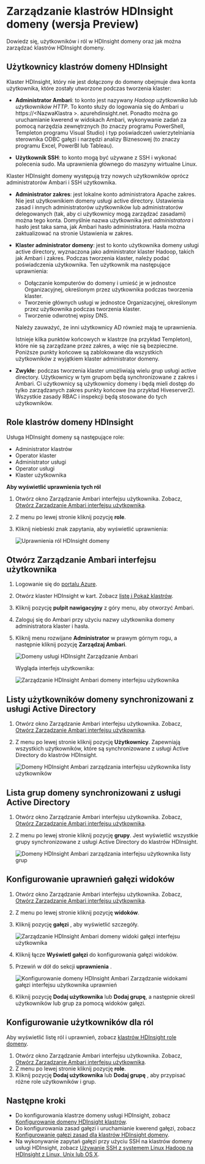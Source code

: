 <properties
    pageTitle="Zarządzanie klastrów domeny HDInsight | Microsoft Azure"
    description="Dowiedz się, jak zarządzać klastrów domeny HDInsight"
    services="hdinsight"
    documentationCenter=""
    authors="saurinsh"
    manager="jhubbard"
    editor="cgronlun"
    tags=""/>

<tags
    ms.service="hdinsight"
    ms.devlang="na"
    ms.topic="article"
    ms.tgt_pltfrm="na"
    ms.workload="big-data"
    ms.date="10/25/2016"
    ms.author="saurinsh"/>

# <a name="manage-domain-joined-hdinsight-clusters-preview"></a>Zarządzanie klastrów HDInsight domeny (wersja Preview)



Dowiedz się, użytkowników i ról w HDInsight domeny oraz jak można zarządzać klastrów HDInsight domeny.

## <a name="users-of-domain-joined-hdinsight-clusters"></a>Użytkownicy klastrów domeny HDInsight

Klaster HDInsight, który nie jest dołączony do domeny obejmuje dwa konta użytkownika, które zostały utworzone podczas tworzenia klaster:

- **Administrator Ambari**: to konto jest nazywany *Hadoop użytkownika* lub *użytkowników HTTP*. To konto służy do logowania się do Ambari u https://&lt;NazwaKlastra >. azurehdinsight.net. Ponadto można go uruchamianie kwerend w widokach Ambari, wykonywanie zadań za pomocą narzędzia zewnętrznych (to znaczy programu PowerShell, Templeton programu Visual Studio) i typ poświadczeń uwierzytelniania sterownika ODBC gałęzi i narzędzi analizy Biznesowej (to znaczy programu Excel, PowerBI lub Tableau).

- **Użytkownik SSH**: to konto mogą być używane z SSH i wykonać polecenia sudo. Ma uprawnienia głównego do maszyny wirtualne Linux.

Klaster HDInsight domeny występują trzy nowych użytkowników oprócz administratorów Ambari i SSH użytkownika.

- **Administrator zakres**: jest lokalne konto administratora Apache zakres. Nie jest użytkownikiem domeny usługi active directory. Ustawienia zasad i innych administratorów użytkowników lub administratorów delegowanych (tak, aby ci użytkownicy mogą zarządzać zasadami) można tego konta. Domyślnie nazwa użytkownika jest *administratora* i hasło jest taka sama, jak Ambari hasło administratora. Hasła można zaktualizować na stronie Ustawienia w zakres.

- **Klaster administrator domeny**: jest to konto użytkownika domeny usługi active directory, wyznaczona jako administrator klaster Hadoop, takich jak Ambari i zakres. Podczas tworzenia klaster, należy podać poświadczenia użytkownika. Ten użytkownik ma następujące uprawnienia:

    - Dołączanie komputerów do domeny i umieść je w jednostce Organizacyjnej, określonym przez użytkownika podczas tworzenia klaster.
    - Tworzenie głównych usługi w jednostce Organizacyjnej, określonym przez użytkownika podczas tworzenia klaster. 
    - Tworzenie odwrotnej wpisy DNS.

    Należy zauważyć, że inni użytkownicy AD również mają te uprawnienia. 

    Istnieje kilka punktów końcowych w klastrze (na przykład Templeton), które nie są zarządzane przez zakres, a więc nie są bezpieczne. Poniższe punkty końcowe są zablokowane dla wszystkich użytkowników z wyjątkiem klaster administrator domeny. 

- **Zwykłe**: podczas tworzenia klaster umożliwiają wielu grup usługi active directory. Użytkownicy w tym grupom będą synchronizowane z zakres i Ambari. Ci użytkownicy są użytkownicy domeny i będą mieli dostęp do tylko zarządzanych zakres punkty końcowe (na przykład Hiveserver2). Wszystkie zasady RBAC i inspekcji będą stosowane do tych użytkowników.

## <a name="roles-of-domain-joined-hdinsight-clusters"></a>Role klastrów domeny HDInsight

Usługa HDInsight domeny są następujące role:

- Administrator klastrów
- Operator klaster
- Administrator usługi
- Operator usługi
- Klaster użytkownika

**Aby wyświetlić uprawnienia tych ról**

1. Otwórz okno Zarządzanie Ambari interfejsu użytkownika.  Zobacz, [Otwórz Zarządzanie Ambari interfejsu użytkownika](#open-the-ambari-management-ui).
2. Z menu po lewej stronie kliknij pozycję **role**.
3. Kliknij niebieski znak zapytania, aby wyświetlić uprawnienia:

    ![Uprawnienia ról HDInsight domeny](./media/hdinsight-domain-joined-manage/hdinsight-domain-joined-roles-permissions.png)

## <a name="open-the-ambari-management-ui"></a>Otwórz Zarządzanie Ambari interfejsu użytkownika

1. Logowanie się do [portalu Azure](https://portal.azure.com).
2. Otwórz klaster HDInsight w kart. Zobacz [listę i Pokaż klastrów](hdinsight-administer-use-management-portal.md#list-and-show-clusters).
3. Kliknij pozycję **pulpit nawigacyjny** z góry menu, aby otworzyć Ambari.
4. Zaloguj się do Ambari przy użyciu nazwy użytkownika domeny administratora klaster i hasła.
5. Kliknij menu rozwijane **Administrator** w prawym górnym rogu, a następnie kliknij pozycję **Zarządzaj Ambari**.

    ![Domeny usługi HDInsight Zarządzanie Ambari](./media/hdinsight-domain-joined-manage/hdinsight-domain-joined-manage-ambari.png)

    Wygląda interfejs użytkownika:

    ![Zarządzanie HDInsight Ambari domeny interfejsu użytkownika](./media/hdinsight-domain-joined-manage/hdinsight-domain-joined-ambari-management-ui.png)

## <a name="list-the-domain-users-synchronized-from-your-active-directory"></a>Listy użytkowników domeny synchronizowani z usługi Active Directory

1. Otwórz okno Zarządzanie Ambari interfejsu użytkownika.  Zobacz, [Otwórz Zarządzanie Ambari interfejsu użytkownika](#open-the-ambari-management-ui).
2. Z menu po lewej stronie kliknij pozycję **Użytkownicy**. Zapewniają wszystkich użytkowników, które są synchronizowane z usługi Active Directory do klastrów HDInsight.

    ![Domeny HDInsight Ambari zarządzania interfejsu użytkownika listy użytkowników](./media/hdinsight-domain-joined-manage/hdinsight-domain-joined-ambari-management-ui-users.png)

## <a name="list-the-domain-groups-synchronized-from-your-active-directory"></a>Lista grup domeny synchronizowani z usługi Active Directory

1. Otwórz okno Zarządzanie Ambari interfejsu użytkownika.  Zobacz, [Otwórz Zarządzanie Ambari interfejsu użytkownika](#open-the-ambari-management-ui).
2. Z menu po lewej stronie kliknij pozycję **grupy**. Jest wyświetlić wszystkie grupy synchronizowane z usługi Active Directory do klastrów HDInsight.

    ![Domeny HDInsight Ambari zarządzania interfejsu użytkownika listy grup](./media/hdinsight-domain-joined-manage/hdinsight-domain-joined-ambari-management-ui-groups.png)


## <a name="configure-hive-views-permissions"></a>Konfigurowanie uprawnień gałęzi widoków

1. Otwórz okno Zarządzanie Ambari interfejsu użytkownika.  Zobacz, [Otwórz Zarządzanie Ambari interfejsu użytkownika](#open-the-ambari-management-ui).
2. Z menu po lewej stronie kliknij pozycję **widoków**.
3. Kliknij pozycję **gałęzi** , aby wyświetlić szczegóły.

    ![Zarządzanie HDInsight Ambari domeny widoki gałęzi interfejsu użytkownika](./media/hdinsight-domain-joined-manage/hdinsight-domain-joined-ambari-management-ui-hive-views.png)

4. Kliknij łącze **Wyświetl gałęzi** do konfigurowania gałęzi widoków.
5. Przewiń w dół do sekcji **uprawnienia** .

    ![Konfigurowanie domeny HDInsight Ambari Zarządzanie widokami gałęzi interfejsu użytkownika uprawnień](./media/hdinsight-domain-joined-manage/hdinsight-domain-joined-ambari-management-ui-hive-views-permissions.png)

6. Kliknij pozycję **Dodaj użytkownika** lub **Dodaj grupę**, a następnie określ użytkowników lub grup za pomocą widoków gałęzi. 

## <a name="configure-users-for-the-roles"></a>Konfigurowanie użytkowników dla ról

 Aby wyświetlić listę ról i uprawnień, zobacz [klastrów HDInsight role domeny](#roles-of-domain---joined-hdinsight-clusters).

1. Otwórz okno Zarządzanie Ambari interfejsu użytkownika.  Zobacz, [Otwórz Zarządzanie Ambari interfejsu użytkownika](#open-the-ambari-management-ui).
2. Z menu po lewej stronie kliknij pozycję **role**.
3. Kliknij pozycję **Dodaj użytkownika** lub **Dodaj grupę** , aby przypisać różne role użytkowników i grup.
 
## <a name="next-steps"></a>Następne kroki

- Do konfigurowania klastrze domeny usługi HDInsight, zobacz [Konfigurowanie domeny HDInsight klastrów](hdinsight-domain-joined-configure.md).
- Do konfigurowania zasad gałęzi i uruchamianie kwerend gałęzi, zobacz [Konfigurowanie gałęzi zasad dla klastrów HDInsight domeny](hdinsight-domain-joined-run-hive.md).
- Na wykonywanie zapytań gałęzi przy użyciu SSH na klastrów domeny usługi HDInsight, zobacz [Używanie SSH z systemem Linux Hadoop na HDInsight z Linux, Unix lub OS X](hdinsight-hadoop-linux-use-ssh-unix.md#connect-to-a-domain-joined-hdinsight-cluster).
